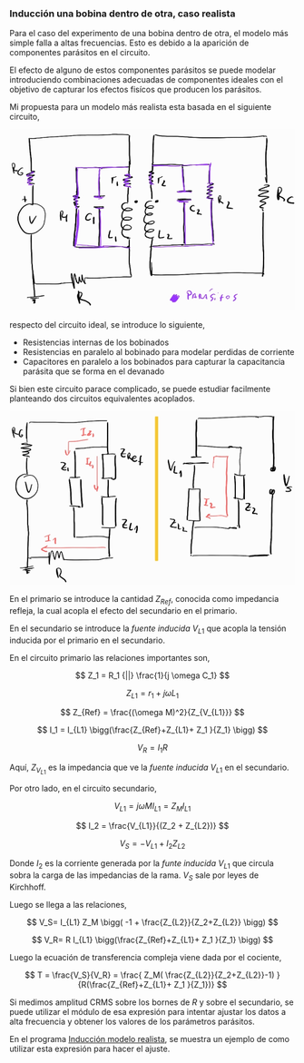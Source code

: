 ### Inducción una bobina dentro de otra, caso realista

Para el caso del experimento de una bobina dentro de otra, el modelo más simple falla a altas frecuencias. Esto es debido a la aparición de componentes parásitos en el circuito.

El efecto de alguno de estos componentes parásitos se puede modelar introduciendo combinaciones adecuadas de componentes ideales con el objetivo de capturar los efectos fisícos que producen los parásitos.

Mi propuesta para un modelo más realista esta basada en el siguiente circuito,

![pars](images/parasitos.jpg)

respecto del circuito ideal, se introduce lo siguiente,

- Resistencias internas de los bobinados
- Resistencias en paralelo al bobinado para modelar perdidas de corriente
- Capacitores en paralelo a los bobinados para capturar la capacitancia parásita que se forma en el devanado


Si bien este circuito parace complicado, se puede estudiar facilmente planteando dos circuitos equivalentes acoplados.

![pars](images/parasitos_2.jpg)

En el primario se introduce la cantidad $Z_{Ref}$, conocida como impedancia refleja, la cual acopla el efecto del secundario en el primario. 

En el secundario se introduce la *fuente inducida* $V_{L1}$ que acopla la tensión inducida por el primario en el secundario.

En el circuito primario las relaciones importantes son,

$$
Z_1 = R_1 {||} \frac{1}{j \omega C_1}
$$

$$
Z_{L1} = r_1 + j \omega L_1
$$

$$
Z_{Ref} = \frac{(\omega M)^2}{Z_{V_{L1}}}
$$


$$
I_1 = I_{L1} \bigg(\frac{Z_{Ref}+Z_{L1}+ Z_1 }{Z_1} \bigg)
$$

$$
V_R = I_1 R
$$


Aquí, $Z_{V_{L1}}$ es la impedancia que ve la *fuente inducida* $V_{L1}$ en el secundario.


Por otro lado, en el circuito secundario,


$$
V_{L1} = j \omega M I_{L1} = Z_M I_{L1}
$$

$$
I_2 = \frac{V_{L1}}{(Z_2 + Z_{L2})}
$$

$$
V_S = -V_{L1} + I_2 Z_{L2}
$$

Donde $I_2$ es la corriente generada por la *funte inducida* $V_{L1}$ que circula sobra la carga de las impedancias de la rama. $V_S$ sale por leyes de Kirchhoff.

Luego se llega a las relaciones,

$$
V_S= I_{L1} Z_M \bigg( -1  + \frac{Z_{L2}}{Z_2+Z_{L2}} \bigg)
$$ 

$$
V_R= R I_{L1} \bigg(\frac{Z_{Ref}+Z_{L1}+ Z_1 }{Z_1} \bigg)
$$

Luego la ecuación de transferencia compleja viene dada por el cociente,


$$
T = \frac{V_S}{V_R} = 
\frac{ Z_M( \frac{Z_{L2}}{Z_2+Z_{L2}}-1) }
{R(\frac{Z_{Ref}+Z_{L1}+ Z_1 }{Z_1})}
$$

Si medimos amplitud CRMS sobre los bornes de $R$ y sobre el secundario, se puede utilizar el módulo de esa expresión para intentar ajustar los datos a alta frecuencia y obtener los valores de los parámetros parásitos.

En el programa [Inducción modelo realista](../../Data_analisis/4.Magnetismo/4.2.Analisis_induccion/Induccion_Modelo_Realista.ipynb), se muestra un ejemplo de como utilizar esta expresión para hacer el ajuste.
